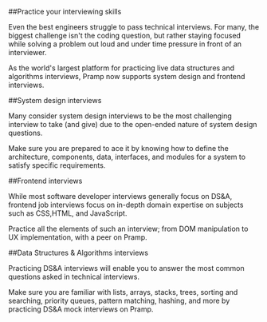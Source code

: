 ##Practice your interviewing skills

Even the best engineers struggle to pass technical interviews. For many, the biggest challenge isn't the coding question, but rather staying focused while solving a problem out loud and under time pressure in front of an interviewer.

As the world's largest platform for practicing live data structures and algorithms interviews, Pramp now supports system design and frontend interviews.

##System design interviews

Many consider system design interviews to be the most challenging interview to take (and give) due to the open-ended nature of system design questions.

Make sure you are prepared to ace it by knowing how to define the architecture, components, data, interfaces, and modules for a system to satisfy specific requirements.

##Frontend interviews

While most software developer interviews generally focus on DS&A, frontend job interviews focus on in-depth domain expertise on subjects such as CSS,HTML, and JavaScript.

Practice all the elements of such an interview; from DOM manipulation to UX implementation, with a peer on Pramp.

##Data Structures & Algorithms interviews

Practicing DS&A interviews will enable you to answer the most common questions asked in technical interviews.

Make sure you are familiar with lists, arrays, stacks, trees, sorting and searching, priority queues, pattern matching, hashing, and more by practicing DS&A mock interviews on Pramp.

